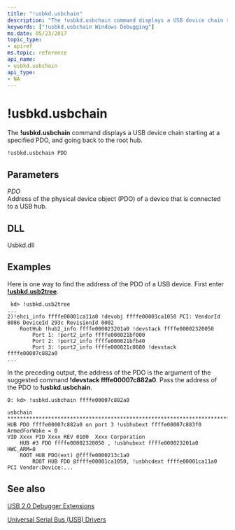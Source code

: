 ```yaml
---
title: "!usbkd.usbchain"
description: "The !usbkd.usbchain command displays a USB device chain starting at a specified PDO, and going back to the root hub."
keywords: ["!usbkd.usbchain Windows Debugging"]
ms.date: 05/23/2017
topic_type:
- apiref
ms.topic: reference
api_name:
- usbkd.usbchain
api_type:
- NA
---
```


# !usbkd.usbchain

The **!usbkd.usbchain** command displays a USB device chain starting at a specified PDO, and going back to the root hub.

```dbgcmd
!usbkd.usbchain PDO
```

## Parameters

<span id="_______PDO______"></span><span id="_______pdo______"></span> *PDO*   
Address of the physical device object (PDO) of a device that is connected to a USB hub.

## DLL

Usbkd.dll

## Examples

Here is one way to find the address of the PDO of a USB device. First enter [**!usbkd.usb2tree**](-usbkd-usb2tree.md).

```dbgcmd
 kd> !usbkd.usb2tree
...
2)!ehci_info ffffe00001ca11a0 !devobj ffffe00001ca1050 PCI: VendorId 8086 DeviceId 293c RevisionId 0002 
    RootHub !hub2_info ffffe000023201a0 !devstack ffffe00002320050
        Port 1: !port2_info ffffe000021bf000 
        Port 2: !port2_info ffffe000021bfb40 
        Port 3: !port2_info ffffe000021c0680 !devstack ffffe00007c882a0
...
```

In the preceding output, the address of the PDO is the argument of the suggested command **!devstack ffffe00007c882a0**. Pass the address of the PDO to **!usbkd.usbchain**.

```dbgcmd
0: kd> !usbkd.usbchain ffffe00007c882a0

usbchain
*****************************************************************************
HUB PDO ffffe00007c882a0 on port 3 !usbhubext ffffe00007c883f0 ArmedForWake = 0
VID Xxxx PID Xxxx REV 0100  Xxxx Corporation
    HUB #3 FDO ffffe00002320050 , !usbhubext ffffe000023201a0  HWC_ARM=0
    ROOT HUB PDO(ext) @ffffe0000213c1a0
        ROOT HUB FDO @ffffe00001ca1050, !usbhcdext ffffe00001ca11a0 PCI Vendor:Device:...
```

## See also

[USB 2.0 Debugger Extensions](usb-2-0-extensions.md)

[Universal Serial Bus (USB) Drivers](../usbcon/index.md)
